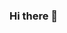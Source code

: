 ### Hi there 👋

<!--
**trishachennuru/trishachennuru** is a ✨ _special_ ✨ repository because its `README.md` (this file) appears on your GitHub profile.

Here are some ideas to get you started:

- 🔭 I’m currently working on ...
- 🌱 I’m currently learning ...
- 👯 I’m looking to collaborate on ...
- 🤔 I’m looking for help with ...
- 💬 Ask me about ...
- 📫 How to reach me: ... chennuru.tr@northeastern.edu
- 😄 Pronouns: ... she/her
- ⚡ Fun fact: ...
-->
